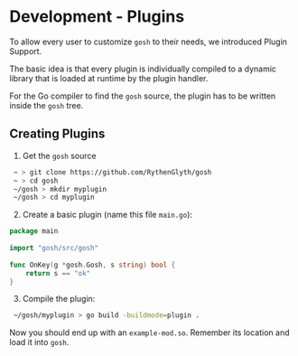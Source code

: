 # Development - Plugins

To allow every user to customize `gosh` to their needs, we introduced Plugin Support.

The basic idea is that every plugin is individually compiled to a dynamic library that is loaded at runtime by the plugin handler.

For the Go compiler to find the `gosh` source, the plugin has to be written inside the `gosh` tree.

## Creating Plugins

1. Get the `gosh` source
```bash
 ~ > git clone https://github.com/RythenGlyth/gosh
 ~ > cd gosh
 ~/gosh > mkdir myplugin
 ~/gosh > cd myplugin
```
2. Create a basic plugin (name this file `main.go`):
```go
package main
 
import "gosh/src/gosh"
 
func OnKey(g *gosh.Gosh, s string) bool {
    return s == "ok"
}
```
3. Compile the plugin:
```bash
 ~/gosh/myplugin > go build -buildmode=plugin .
```
Now you should end up with an `example-mod.so`. Remember its location and load it into `gosh`.